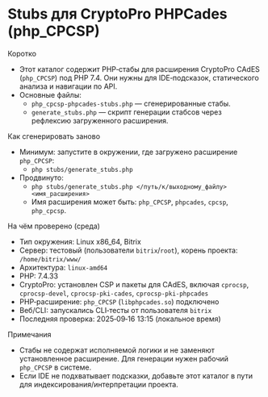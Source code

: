 # Stubs для CryptoPro PHPCades (php_CPCSP)

Коротко
- Этот каталог содержит PHP‑стабы для расширения CryptoPro CAdES (`php_CPCSP`) под PHP 7.4. Они нужны для IDE‑подсказок, статического анализа и навигации по API.
- Основные файлы:
  - `php_cpcsp-phpcades-stubs.php` — сгенерированные стабы.
  - `generate_stubs.php` — скрипт генерации стабсов через рефлексию загруженного расширения.

Как сгенерировать заново
- Минимум: запустите в окружении, где загружено расширение `php_CPCSP`:
  - `php stubs/generate_stubs.php`
- Продвинуто:
  - `php stubs/generate_stubs.php </путь/к/выходному_файлу> <имя_расширения>`
  - Имя расширения может быть: `php_CPCSP`, `phpcades`, `cpcsp`, `php_cpcsp`.

На чём проверено (среда)
- Тип окружения: Linux x86_64, Bitrix
- Сервер: тестовый (пользователи `bitrix`/`root`), корень проекта: `/home/bitrix/www/`
- Архитектура: `linux-amd64`
- PHP: 7.4.33
- CryptoPro: установлен CSP и пакеты для CAdES, включая `cprocsp`, `cprocsp-devel`, `cprocsp-pki-cades`, `cprocsp-pki-phpcades`
- PHP‑расширение: `php_CPCSP` (`libphpcades.so`) подключено
- Веб/CLI: запускались CLI‑тесты от пользователя `bitrix`
- Последняя проверка: 2025‑09‑16 13:15 (локальное время)

Примечания
- Стабы не содержат исполняемой логики и не заменяют установленное расширение. Для генерации нужен рабочий `php_CPCSP` в системе.
- Если IDE не подхватывает подсказки, добавьте этот каталог в пути для индексирования/интерпретации проекта.
